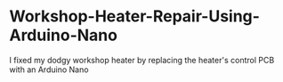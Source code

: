 # Workshop-Heater-Repair-Using-Arduino-Nano
I fixed my dodgy workshop heater by replacing the heater's control PCB with an Arduino Nano
